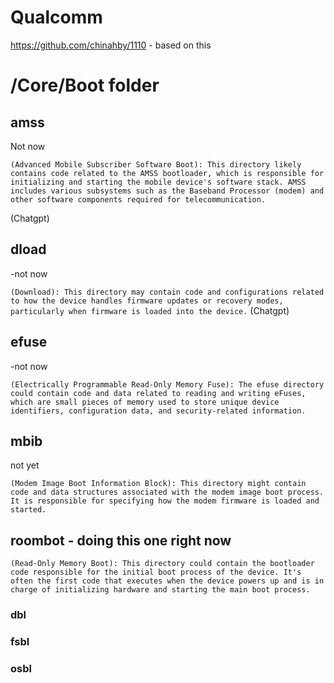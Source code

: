 # Qualcomm

https://github.com/chinahby/1110 - based on this


# /Core/Boot folder
## amss
Not now

```
(Advanced Mobile Subscriber Software Boot): This directory likely contains code related to the AMSS bootloader, which is responsible for initializing and starting the mobile device's software stack. AMSS includes various subsystems such as the Baseband Processor (modem) and other software components required for telecommunication.
``` 
(Chatgpt)

## dload
-not now

```(Download): This directory may contain code and configurations related to how the device handles firmware updates or recovery modes, particularly when firmware is loaded into the device.```
(Chatgpt)

## efuse
-not now

```
(Electrically Programmable Read-Only Memory Fuse): The efuse directory could contain code and data related to reading and writing eFuses, which are small pieces of memory used to store unique device identifiers, configuration data, and security-related information.
```

## mbib
  not yet
```
(Modem Image Boot Information Block): This directory might contain code and data structures associated with the modem image boot process. It is responsible for specifying how the modem firmware is loaded and started.
```

## roombot - doing this one right now
```(Read-Only Memory Boot): This directory could contain the bootloader code responsible for the initial boot process of the device. It's often the first code that executes when the device powers up and is in charge of initializing hardware and starting the main boot process.```

### dbl


### fsbl


### osbl
